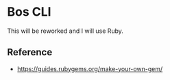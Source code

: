 # Bos CLI

This will be reworked and I will use Ruby.

## Reference
- https://guides.rubygems.org/make-your-own-gem/

